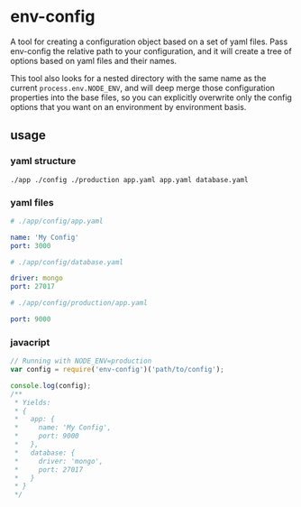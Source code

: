 # env-config

A tool for creating a configuration object based on a set of yaml files.
Pass env-config the relative path to your configuration, and it will create
a tree of options based on yaml files and their names.

This tool also looks for a nested directory with the same name as the current
`process.env.NODE_ENV`, and will deep merge those configuration properties
into the base files, so you can explicitly overwrite only the config
options that you want on an environment by environment basis.

## usage

### yaml structure
`
  ./app
    ./config
      ./production
        app.yaml
      app.yaml
      database.yaml
`

### yaml files
```yaml
# ./app/config/app.yaml

name: 'My Config'
port: 3000
```

```yaml
# ./app/config/database.yaml

driver: mongo
port: 27017
```

```yaml
# ./app/config/production/app.yaml

port: 9000
```

### javacript
```js
// Running with NODE_ENV=production
var config = require('env-config')('path/to/config');

console.log(config);
/**
 * Yields:
 * {
 *   app: {
 *     name: 'My Config',
 *     port: 9000
 *   },
 *   database: {
 *     driver: 'mongo',
 *     port: 27017
 *   }
 * }
 */
```
